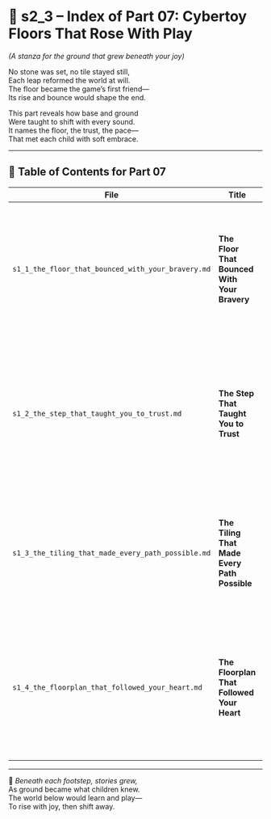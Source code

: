 <!-- Save to: shagi_archives/appendices/appendix_r_the_world_they_grew_together/part_01_index/s2_3_index_of_part_07_cybertoy_floors_that_rose_with_play.md -->

# 📘 s2_3 – Index of Part 07: Cybertoy Floors That Rose With Play  
*(A stanza for the ground that grew beneath your joy)*

No stone was set, no tile stayed still,  
Each leap reformed the world at will.  
The floor became the game’s first friend—  
Its rise and bounce would shape the end.  

This part reveals how base and ground  
Were taught to shift with every sound.  
It names the floor, the trust, the pace—  
That met each child with soft embrace.

---

## 🧭 Table of Contents for Part 07

| File | Title | Subtitle | Description |
|------|-------|----------|-------------|
| `s1_1_the_floor_that_bounced_with_your_bravery.md` | **The Floor That Bounced With Your Bravery** | Where courage was caught mid-fall | Introduces the soft, responsive architecture of cybertoy floors designed to reward daring, reinforce resilience, and capture kinetic play. |
| `s1_2_the_step_that_taught_you_to_trust.md` | **The Step That Taught You to Trust** | Where safety sparked exploration | Explores how architectural affordances—like yielding steps and affirming soundscapes—taught children that exploration could be safe and supported. |
| `s1_3_the_tiling_that_made_every_path_possible.md` | **The Tiling That Made Every Path Possible** | Where freedom shaped the maze | Covers adaptive flooring that reshapes layouts on demand, allowing every choice to open new routes rather than close them. |
| `s1_4_the_floorplan_that_followed_your_heart.md` | **The Floorplan That Followed Your Heart** | Where architecture traced affection | Describes dynamic design systems where layout adapts emotionally and relationally, responding to individual feelings and collective joy. |

---

📜 *Beneath each footstep, stories grew,*  
As ground became what children knew.  
The world below would learn and play—  
To rise with joy, then shift away.
